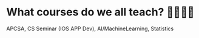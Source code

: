 # What courses do we all teach? 👩‍🏫👨‍🏫
APCSA, CS Seminar (IOS APP Dev), AI/MachineLearning, Statistics
